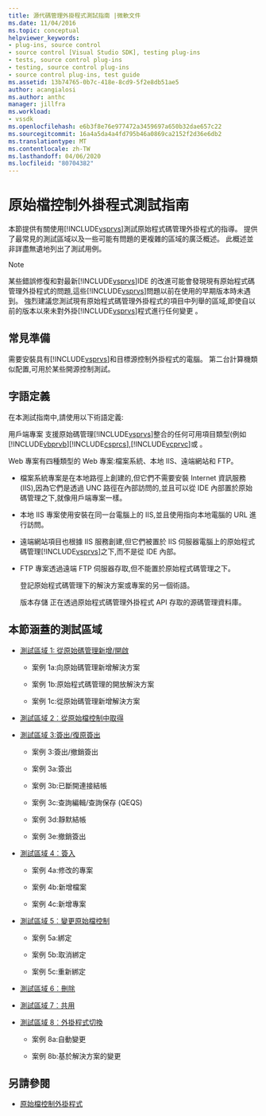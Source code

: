 ```yaml
---
title: 源代碼管理外掛程式測試指南 |微軟文件
ms.date: 11/04/2016
ms.topic: conceptual
helpviewer_keywords:
- plug-ins, source control
- source control [Visual Studio SDK], testing plug-ins
- tests, source control plug-ins
- testing, source control plug-ins
- source control plug-ins, test guide
ms.assetid: 13b74765-0b7c-418e-8cd9-5f2e8db51ae5
author: acangialosi
ms.author: anthc
manager: jillfra
ms.workload:
- vssdk
ms.openlocfilehash: e6b3f8e76e977472a3459697a650b32dae657c22
ms.sourcegitcommit: 16a4a5da4a4fd795b46a0869ca2152f2d36e6db2
ms.translationtype: MT
ms.contentlocale: zh-TW
ms.lasthandoff: 04/06/2020
ms.locfileid: "80704382"
---
```

# <a name="test-guide-for-source-control-plug-ins"></a>原始檔控制外掛程式測試指南
本節提供有關使用[!INCLUDE[vsprvs](../../code-quality/includes/vsprvs_md.md)]測試原始程式碼管理外掛程式的指導。 提供了最常見的測試區域以及一些可能有問題的更複雜的區域的廣泛概述。 此概述並非詳盡無遺地列出了測試用例。

> [!NOTE]
> 某些錯誤修復和對最新[!INCLUDE[vsprvs](../../code-quality/includes/vsprvs_md.md)]IDE 的改進可能會發現現有原始程式碼管理外掛程式的問題,這些[!INCLUDE[vsprvs](../../code-quality/includes/vsprvs_md.md)]問題以前在使用的早期版本時未遇到。 強烈建議您測試現有原始程式碼管理外掛程式的項目中列舉的區域,即使自以前的版本以來未對外掛[!INCLUDE[vsprvs](../../code-quality/includes/vsprvs_md.md)]程式進行任何變更 。

## <a name="common-preparation"></a>常見準備
 需要安裝具有[!INCLUDE[vsprvs](../../code-quality/includes/vsprvs_md.md)]和目標源控制外掛程式的電腦。 第二台計算機類似配置,可用於某些開源控制測試。

## <a name="definition-of-terms"></a>字語定義
 在本測試指南中,請使用以下術語定義:

 用戶端專案 支援原始碼管理[!INCLUDE[vsprvs](../../code-quality/includes/vsprvs_md.md)]整合的任何可用項目類型(例如[!INCLUDE[vbprvb](../../code-quality/includes/vbprvb_md.md)][!INCLUDE[csprcs](../../data-tools/includes/csprcs_md.md)],[!INCLUDE[vcprvc](../../code-quality/includes/vcprvc_md.md)]或 。

 Web 專案有四種類型的 Web 專案:檔案系統、本地 IIS、遠端網站和 FTP。

- 檔案系統專案是在本地路徑上創建的,但它們不需要安裝 Internet 資訊服務 (IIS),因為它們是透過 UNC 路徑在內部訪問的,並且可以從 IDE 內部置於原始碼管理之下,就像用戶端專案一樣。

- 本地 IIS 專案使用安裝在同一台電腦上的 IIS,並且使用指向本地電腦的 URL 進行訪問。

- 遠端網站項目也根據 IIS 服務創建,但它們被置於 IIS 伺服器電腦上的原始程式碼管理[!INCLUDE[vsprvs](../../code-quality/includes/vsprvs_md.md)]之下,而不是從 IDE 內部。

- FTP 專案透過遠端 FTP 伺服器存取,但不能置於原始程式碼管理之下。

  登記原始程式碼管理下的解決方案或專案的另一個術語。

  版本存儲 正在透過原始程式碼管理外掛程式 API 存取的源碼管理資料庫。

## <a name="test-areas-covered-in-this-section"></a>本節涵蓋的測試區域

- [測試區域 1: 從原始碼管理新增/開啟](../../extensibility/internals/test-area-1-add-to-open-from-source-control.md)

  - 案例 1a:向原始碼管理新增解決方案

  - 案例 1b:原始程式碼管理的開放解決方案

  - 案例 1c:從原始碼管理新增解決方案

- [測試區域 2︰從原始檔控制中取得](../../extensibility/internals/test-area-2-get-from-source-control.md)

- [測試區域 3:簽出/復原簽出](../../extensibility/internals/test-area-3-check-out-undo-checkout.md)

  - 案例 3:簽出/撤銷簽出

  - 案例 3a:簽出

  - 案例 3b:已斷開連接結帳

  - 案例 3c:查詢編輯/查詢保存 (QEQS)

  - 案例 3d:靜默結帳

  - 案例 3e:撤銷簽出

- [測試區域 4︰簽入](../../extensibility/internals/test-area-4-check-in.md)

  - 案例 4a:修改的專案

  - 案例 4b:新增檔案

  - 案例 4c:新增專案

- [測試區域 5︰變更原始檔控制](../../extensibility/internals/test-area-5-change-source-control.md)

  - 案例 5a:綁定

  - 案例 5b:取消綁定

  - 案例 5c:重新綁定

- [測試區域 6︰刪除](../../extensibility/internals/test-area-6-delete.md)

- [測試區域 7︰共用](../../extensibility/internals/test-area-7-share.md)

- [測試區域 8︰外掛程式切換](../../extensibility/internals/test-area-8-plug-in-switching.md)

  - 案例 8a:自動變更

  - 案例 8b:基於解決方案的變更

## <a name="see-also"></a>另請參閱
- [原始檔控制外掛程式](../../extensibility/source-control-plug-ins.md)
